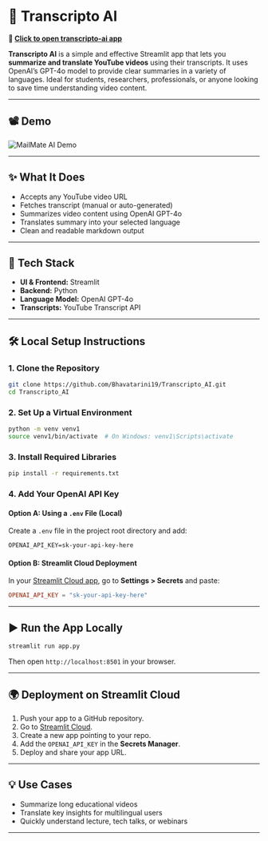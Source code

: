 # 📝 Transcripto AI

**🔗 [Click to open transcripto-ai app](https://transcripto-ai.streamlit.app/)**

**Transcripto AI** is a simple and effective Streamlit app that lets you **summarize and translate YouTube videos** using their transcripts. It uses OpenAI’s GPT-4o model to provide clear summaries in a variety of languages. Ideal for students, researchers, professionals, or anyone looking to save time understanding video content.

---

## 📽️ Demo

![MailMate AI Demo](assets/transcriptoAIDemo.gif)

---

## ✨ What It Does

- Accepts any YouTube video URL
- Fetches transcript (manual or auto-generated)
- Summarizes video content using OpenAI GPT-4o
- Translates summary into your selected language
- Clean and readable markdown output

---

## 🧰 Tech Stack

- **UI & Frontend:** Streamlit
- **Backend:** Python
- **Language Model:** OpenAI GPT-4o
- **Transcripts:** YouTube Transcript API

---

## 🛠️ Local Setup Instructions

### 1. Clone the Repository

```bash
git clone https://github.com/Bhavatarini19/Transcripto_AI.git
cd Transcripto_AI
```

### 2. Set Up a Virtual Environment

```bash
python -m venv venv1
source venv1/bin/activate  # On Windows: venv1\Scripts\activate
```

### 3. Install Required Libraries

```bash
pip install -r requirements.txt
```

### 4. Add Your OpenAI API Key

#### Option A: Using a `.env` File (Local)

Create a `.env` file in the project root directory and add:

```env
OPENAI_API_KEY=sk-your-api-key-here
```

#### Option B: Streamlit Cloud Deployment

In your [Streamlit Cloud app](https://streamlit.io/cloud), go to **Settings > Secrets** and paste:

```toml
OPENAI_API_KEY = "sk-your-api-key-here"
```

---

## ▶️ Run the App Locally

```bash
streamlit run app.py
```

Then open `http://localhost:8501` in your browser.

---

## 🌍 Deployment on Streamlit Cloud

1. Push your app to a GitHub repository.
2. Go to [Streamlit Cloud](https://streamlit.io/cloud).
3. Create a new app pointing to your repo.
4. Add the `OPENAI_API_KEY` in the **Secrets Manager**.
5. Deploy and share your app URL.

---

## 💡 Use Cases

- Summarize long educational videos
- Translate key insights for multilingual users
- Quickly understand lecture, tech talks, or webinars

---
